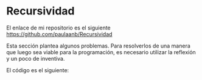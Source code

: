 # Recursividad
El enlace de mi repositorio es el siguiente https://github.com/paulaanb/Recursividad

Esta sección plantea algunos problemas. Para resolverlos de una manera que luego sea viable para la programación, es necesario utilizar la reflexión y un poco de inventiva.

El código es el siguiente:

